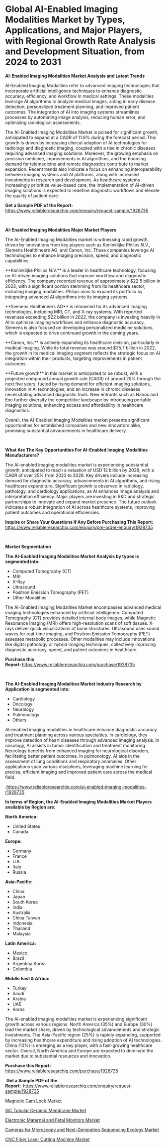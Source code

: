 <p><h1>Global AI-Enabled Imaging Modalities Market by Types, Applications, and Major Players, with Regional Growth Rate Analysis and Development Situation, from 2024 to 2031</h1></p><p><strong>AI-Enabled Imaging Modalities Market Analysis and Latest Trends</strong></p>
<p><p>AI-Enabled Imaging Modalities refer to advanced imaging technologies that incorporate artificial intelligence techniques to enhance diagnostic accuracy, efficiency, and workflow in medical settings. These modalities leverage AI algorithms to analyze medical images, aiding in early disease detection, personalized treatment planning, and improved patient outcomes. The integration of AI into imaging systems streamlines processes by automating image analysis, reducing human error, and optimizing radiological assessments.</p><p>The AI-Enabled Imaging Modalities Market is poised for significant growth, anticipated to expand at a CAGR of 11.9% during the forecast period. This growth is driven by increasing clinical adoption of AI technologies for radiology and diagnostic imaging, coupled with a rise in chronic diseases requiring advanced imaging solutions. Moreover, the growing emphasis on precision medicine, improvements in AI algorithms, and the booming demand for telemedicine and remote diagnostics contribute to market expansion. Recent trends also indicate a focus on enhancing interoperability between imaging systems and AI platforms, along with increased investments in research and development. As healthcare systems increasingly prioritize value-based care, the implementation of AI-driven imaging solutions is expected to redefine diagnostic workflows and elevate the quality of patient care.</p></p>
<p><strong>Get a Sample PDF of the Report:&nbsp;</strong> <a href="https://www.reliableresearchiq.com/enquiry/request-sample/1928735?utm_campaign=1117&utm_medium=2&utm_source=Github&utm_content=ia&utm_term=25102024&utm_id=ai-enabled-imaging-modalities">https://www.reliableresearchiq.com/enquiry/request-sample/1928735</a></p>
<p>&nbsp;</p>
<p><strong>AI-Enabled Imaging Modalities Major Market Players</strong></p>
<p><p>The AI-Enabled Imaging Modalities market is witnessing rapid growth, driven by innovations from key players such as Koninklijke Philips N.V., Siemens Healthineers AG, and Canon, Inc. These companies leverage AI technologies to enhance imaging precision, speed, and diagnostic capabilities.</p><p>**Koninklijke Philips N.V.** is a leader in healthcare technology, focusing on AI-driven imaging solutions that improve workflow and diagnostic efficiency. The company recorded revenue of approximately $22.5 billion in 2022, with a significant portion stemming from its healthcare sector, including imaging modalities. Philips aims to expand its portfolio by integrating advanced AI algorithms into its imaging systems.</p><p>**Siemens Healthineers AG** is renowned for its advanced imaging technologies, including MRI, CT, and X-ray systems. With reported revenues exceeding $22 billion in 2022, the company is investing heavily in AI to optimize imaging workflows and enhance diagnostic accuracy. Siemens is also focused on developing personalized medicine solutions, which is expected to drive continued growth in the coming years.</p><p>**Canon, Inc.** is actively expanding its healthcare division, particularly in medical imaging. While its total revenue was around $35.7 billion in 2022, the growth in its medical imaging segment reflects the strategic focus on AI integration within their products, targeting improvements in patient outcomes.</p><p>**Future growth** in this market is anticipated to be robust, with a projected compound annual growth rate (CAGR) of around 25% through the next five years, fueled by rising demand for efficient imaging solutions, innovation in AI technologies, and an increase in chronic diseases necessitating advanced diagnostic tools. New entrants such as Nanox and Exo further diversify the competitive landscape by introducing portable imaging solutions, enhancing access and affordability in healthcare diagnostics.</p><p>Overall, the AI-Enabled Imaging Modalities market presents significant opportunities for established companies and new innovators alike, promising substantial advancements in healthcare delivery.</p></p>
<p>&nbsp;</p>
<p><strong>What Are The Key Opportunities For AI-Enabled Imaging Modalities Manufacturers?</strong></p>
<p><p>The AI-enabled imaging modalities market is experiencing substantial growth, anticipated to reach a valuation of USD 12 billion by 2028, with a CAGR of over 25% from 2023 to 2028. Key drivers include increasing demand for diagnostic accuracy, advancements in AI algorithms, and rising healthcare expenditure. Significant growth is observed in radiology, pathology, and cardiology applications, as AI enhances image analysis and interpretation efficiency. Major players are investing in R&D and strategic partnerships to innovate and expand market presence. The future outlook indicates a robust integration of AI across healthcare systems, improving patient outcomes and operational efficiencies.</p></p>
<p><strong>Inquire or Share Your Questions If Any Before Purchasing This Report:</strong> <a href="https://www.reliableresearchiq.com/enquiry/pre-order-enquiry/1928735?utm_campaign=1117&utm_medium=2&utm_source=Github&utm_content=ia&utm_term=25102024&utm_id=ai-enabled-imaging-modalities">https://www.reliableresearchiq.com/enquiry/pre-order-enquiry/1928735</a></p>
<p>&nbsp;</p>
<p><strong>Market Segmentation</strong></p>
<p><strong>The AI-Enabled Imaging Modalities Market Analysis by types is segmented into:</strong></p>
<p><ul><li>Computed Tomography (CT)</li><li>MRI</li><li>X-Ray</li><li>Ultrasound</li><li>Positron Emission Tomography (PET)</li><li>Other Modalities</li></ul></p>
<p><p>The AI-Enabled Imaging Modalities Market encompasses advanced medical imaging technologies enhanced by artificial intelligence. Computed Tomography (CT) provides detailed internal body images, while Magnetic Resonance Imaging (MRI) offers high-resolution scans of soft tissues. X-rays deliver quick visualizations of bone structures. Ultrasound uses sound waves for real-time imaging, and Positron Emission Tomography (PET) assesses metabolic processes. Other modalities may include innovations like digital pathology or hybrid imaging techniques, collectively improving diagnostic accuracy, speed, and patient outcomes in healthcare.</p></p>
<p><strong>Purchase this Report:&nbsp;</strong><a href="https://www.reliableresearchiq.com/purchase/1928735?utm_campaign=1117&utm_medium=2&utm_source=Github&utm_content=ia&utm_term=25102024&utm_id=ai-enabled-imaging-modalities">https://www.reliableresearchiq.com/purchase/1928735</a></p>
<p>&nbsp;</p>
<p><strong>The AI-Enabled Imaging Modalities Market Industry Research by Application is segmented into:</strong></p>
<p><ul><li>Cardiology</li><li>Oncology</li><li>Neurology</li><li>Pulmonology</li><li>Others</li></ul></p>
<p><p>AI-enabled imaging modalities in healthcare enhance diagnostic accuracy and treatment planning across various specialties. In cardiology, they improve detection of heart diseases through advanced imaging analysis. In oncology, AI assists in tumor identification and treatment monitoring. Neurology benefits from enhanced imaging for neurological disorders, facilitating better patient outcomes. In pulmonology, AI aids in the assessment of lung conditions and respiratory anomalies. Other applications span various disciplines, leveraging machine learning for precise, efficient imaging and improved patient care across the medical field.</p></p>
<p><a href="https://www.reliableresearchiq.com/ai-enabled-imaging-modalities-r1928735?utm_campaign=1117&utm_medium=2&utm_source=Github&utm_content=ia&utm_term=25102024&utm_id=ai-enabled-imaging-modalities">&nbsp;https://www.reliableresearchiq.com/ai-enabled-imaging-modalities-r1928735</a></p>
<p><strong>In terms of Region, the AI-Enabled Imaging Modalities Market Players available by Region are:</strong></p>
<p>
    <p> <strong> North America: </strong>
        <ul>
            <li>United States</li>
            <li>Canada</li>
        </ul>
        </p> 
    <p> <strong> Europe: </strong>
        <ul>
            <li>Germany</li>
            <li>France</li>
            <li>U.K.</li>
            <li>Italy</li>
            <li>Russia</li>
        </ul>
        </p> 
    <p> <strong> Asia-Pacific: </strong>
        <ul>
            <li>China</li>
            <li>Japan</li>
            <li>South Korea</li>
            <li>India</li>
            <li>Australia</li>
            <li>China Taiwan</li>
            <li>Indonesia</li>
            <li>Thailand</li>
            <li>Malaysia</li>
        </ul>
        </p> 
    <p> <strong> Latin America: </strong>
        <ul>
            <li>Mexico</li>
            <li>Brazil</li>
            <li>Argentina Korea</li>
            <li>Colombia</li>
        </ul>
        </p> 
    <p> <strong> Middle East & Africa: </strong>
        <ul>
            <li>Turkey</li>
            <li>Saudi</li>
            <li>Arabia</li>
            <li>UAE</li>
            <li>Korea</li>
        </ul>
    </p>
    </p>
<p><p>The AI-enabled imaging modalities market is experiencing significant growth across various regions. North America (35%) and Europe (30%) lead the market share, driven by technological advancements and strategic investments. The Asia-Pacific region (25%) is rapidly expanding, supported by increasing healthcare expenditure and rising adoption of AI technologies. China (10%) is emerging as a key player, with a fast-growing healthcare sector. Overall, North America and Europe are expected to dominate the market due to substantial resources and innovation.</p></p>
<p><strong>Purchase this Report: </strong><a href="https://www.reliableresearchiq.com/purchase/1928735?utm_campaign=1117&utm_medium=2&utm_source=Github&utm_content=ia&utm_term=25102024&utm_id=ai-enabled-imaging-modalities">https://www.reliableresearchiq.com/purchase/1928735</a></p>
<p>&nbsp;<strong>Get a Sample PDF of the Report:&nbsp;&nbsp;</strong><a href="https://www.reliableresearchiq.com/enquiry/request-sample/1928735?utm_campaign=1117&utm_medium=2&utm_source=Github&utm_content=ia&utm_term=25102024&utm_id=ai-enabled-imaging-modalities">https://www.reliableresearchiq.com/enquiry/request-sample/1928735</a></p>
<p><strong></strong></p>
<p><p><a href="https://issuu.com/reportprime-2/docs/magnetic-cam-lock-market-size-2030._23b102c295c3c8?utm_campaign=1117&utm_medium=2&utm_source=Github&utm_content=ia&utm_term=25102024&utm_id=ai-enabled-imaging-modalities">Magnetic Cam Lock Market</a></p><p><a href="https://www.linkedin.com/pulse/global-sic-tubular-ceramic-membrane-industry-analysis-share-jdcvf?utm_campaign=1117&utm_medium=2&utm_source=Github&utm_content=ia&utm_term=25102024&utm_id=ai-enabled-imaging-modalities">SiC Tubular Ceramic Membrane Market</a></p><p><a href="https://github.com/cairotmbrowne3cq/Market-Research-Report-List-1/blob/main/electronic-maternal-and-fetal-monitors-market.md?utm_campaign=1117&utm_medium=2&utm_source=Github&utm_content=ia&utm_term=25102024&utm_id=ai-enabled-imaging-modalities">Electronic Maternal and Fetal Monitors Market</a></p><p><a href="https://www.linkedin.com/pulse/evolution-cameras-microscopy-next-generation-sequencing-ecology-ve8ic?utm_campaign=1117&utm_medium=2&utm_source=Github&utm_content=ia&utm_term=25102024&utm_id=ai-enabled-imaging-modalities">Cameras for Microscopy and Next-Generation Sequencing Ecology Market</a></p><p><a href="https://issuu.com/reportprime-2/docs/cnc-fiber-laser-cutting-machine-mar_d646041ac04a89?utm_campaign=1117&utm_medium=2&utm_source=Github&utm_content=ia&utm_term=25102024&utm_id=ai-enabled-imaging-modalities">CNC Fiber Laser Cutting Machine Market</a></p></p>